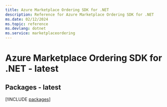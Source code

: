 ```yaml
---
title: Azure Marketplace Ordering SDK for .NET
description: Reference for Azure Marketplace Ordering SDK for .NET
ms.date: 02/12/2024
ms.topic: reference
ms.devlang: dotnet
ms.service: marketplaceordering
---
```

# Azure Marketplace Ordering SDK for .NET - latest
## Packages - latest
[!INCLUDE [packages](marketplace-ordering-index.md)]